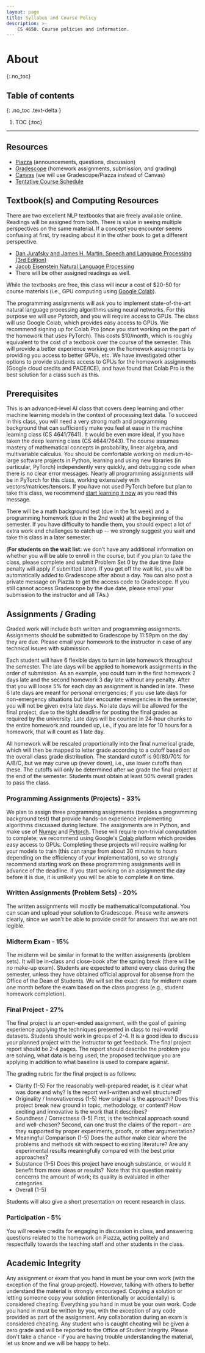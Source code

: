 ```yaml
---
layout: page
title: Syllabus and Course Policy
description: >-
    CS 4650. Course policies and information.
---
```


# About
{:.no_toc}

## Table of contents
{: .no_toc .text-delta }

1. TOC
{:toc}

---
## Resources

- [Piazza](https://piazza.com/gatech/spring2024/cs7650a) (announcements, questions, discussion)
- [Gradescope](https://www.gradescope.com/courses/697909) (homework assignments, submission, and grading)
- [Canvas](https://canvas.gatech.edu/) (we will use Gradescope/Piazza instead of Canvas) 
- [Tentative Course Schedule](https://docs.google.com/spreadsheets/d/1YPCGxG5w7meDsA2ysbG4C5ZFPd89nseoih5SP3wBVjU/edit?usp=sharing)


## Textbook(s) and Computing Resources

There are two excellent NLP textbooks that are freely available online. Readings will be assigned from both. There is value in seeing multiple perspectives on the same material. If a concept you encounter seems confusing at first, try reading about it in the other book to get a different perspective.

- [Dan Jurafsky and James H. Martin. Speech and Language Processing (3rd Edition)](https://web.stanford.edu/~jurafsky/slp3/)
- [Jacob Eisenstein Natural Language Processing](https://github.com/jacobeisenstein/gt-nlp-class/blob/master/notes/eisenstein-nlp-notes.pdf)
- There will be other assigned readings as well.

While the textbooks are free, this class will incur a cost of $20-50 for course materials (i.e., GPU computing using [Google Colab](http://colab.research.google.com/)). 

The programming assignments will ask you to implement state-of-the-art natural language processing algorithms using neural networks. For this purpose we will use Pytorch, and you will require access to GPUs. The class will use Google Colab, which provides easy access to GPUs. We recommend signing up for Colab Pro (once you start working on the part of the homework that uses PyTorch). This costs $10/month, which is roughly equivalent to the cost of a textbook over the course of the semester. This will provide a better experience working on the homework assignments by providing you access to better GPUs, etc. We have investigated other options to provide students access to GPUs for the homework assignments (Google cloud credits and PACE/ICE), and have found that Colab Pro is the best solution for a class such as this.


## Prerequisites

This is an advanced-level AI class that covers deep learning and other machine learning models in the context of processing text data. To succeed in this class, you will need a very strong math and programming background that can sufficiently make you feel at ease in the machine learning class (CS 4641/7641). It would be even more ideal, if you have taken the deep learning class (CS 4644/7643). The course assumes mastery of mathematical concepts in probability, linear algebra, and multivariable calculus. You should be comfortable working on medium-to-large software projects in Python, learning and using new libraries (in particular, PyTorch) independently very quickly, and debugging code when there is no clear error messages. Nearly all programming assignments will be in PyTorch for this class, working extensively with vectors/matrices/tensors. If you have not used PyTorch before but plan to take this class, we recommend [start learning it now](https://cocoxu.github.io/CS4650_spring2023/slides/PyTorch_tutorial.pdf) as you read this message. 

There will be a math background test (due in the 1st week) and a programming homework (due in the 2nd week) at the beginning of the semester. If you have difficulty to handle them, you should expect a lot of extra work and challenges to catch up -- we strongly suggest you wait and take this class in a later semester. 

(**For students on the wait list:** we don’t have any additional information on whether you will be able to enroll in the course, but if you plan to take the class, please complete and submit Problem Set 0 by the due time (late penalty will apply if submitted later). If you get off the wait list, you will be automatically added to Gradescope after about a day. You can also post a private message on Piazza to get the access code to Gradescope. If you still cannot access Gradescope by the due date, please email your submission to the instructor and all TAs.)


## Assignments / Grading

Graded work will include both written and programming assignments. Assignments should be submitted to Gradescope by 11:59pm on the day they are due. Please email your homework to the instructor in case of any technical issues with submission. 

Each student will have 6 flexible days to turn in late homework throughout the semester. The late days will be applied to homework assignments in the order of submission. As an example, you could turn in the first homework 2 days late and the second homework 3 day late without any penalty. After that you will loose 5% for each day an assignment is handed in late. These 6 late days are meant for personal emergencies; if you use late days for non-emergency situations but later encounter emergencies in the semester, you will not be given extra late days. No late days will be allowed for the final project, due to the tight deadline for posting the final grades as required by the university. Late days will be counted in 24-hour chunks to the entire homework and rounded up, i.e., if you are late for 10 hours for a homework, that will count as 1 late day. 

All homework will be rescaled proportionally into the final numerical grade, which will then be mapped to letter grade according to a cutoff based on the overall class grade distribution. The standard cutoff is 90/80/70% for A/B/C, but we may curve up (never down), i.e., use lower cutoffs than these. The cutoffs will only be determined after we grade the final project at the end of the semester. Students must obtain at least 50% overall grades to pass the class. 



### Programming Assignments (Projects) - 33%

We plan to assign three programming assignments (besides a programming background test) that provide hands-on experience implementing algorithms discussed during lecture.  The assignments are in Python, and make use of [Numpy](https://numpy.org/) and [Pytorch](https://pytorch.org/).  These will require non-trivial computation to complete; we recommend using Google's [Colab](http://colab.research.google.com/) platform which provides easy access to GPUs. Completing these projects will require waiting for your models to train (this can range from about 30 minutes to hours depending on the efficiency of your implementation), so we strongly recommend starting work on these programming assignments well in advance of the deadline.  If you start working on an assignment the day before it is due, it is unlikely you will be able to complete it on time.


### Written Assignments (Problem Sets) - 20%

The written assignments will mostly be mathematical/computational.  You can scan and upload your solution to Gradescope. Please write answers clearly, since we won't be able to provide credit for answers that we are not legible.

### Midterm Exam - 15%

The midterm will be similar in format to the written assignments (problem sets). It will be in-class and close-book after the spring break (there will be no make-up exam). Students are expected to attend every class during the semester, unless they have obtained official approval for absense from the Office of the Dean of Students.  We will set the exact date for midterm exam one month before the exam based on the class progress (e.g., student homework completion). 


### Final Project - 27%

The final project is an open-ended assignment, with the goal of gaining experience applying the techniques presented in class to real-world datasets. Students should work in groups of 2-4. It is a good idea to discuss your planned project with the instructor to get feedback. The final project report should be 2-4 pages. The report should describe the problem you are solving, what data is being used, the proposed technique you are applying in addition to what baseline is used to compare against.


The grading rubric for the final project is as follows:

* Clarity (1-5) For the reasonably well-prepared reader, is it clear what was done and why? Is the report well-written and well structured?
* Originality / Innovativeness (1-5) How original is the approach? Does this project break new ground in topic, methodology, or content? How exciting and innovative is the work that it describes?
* Soundness / Correctness (1-5) First, is the technical approach sound and well-chosen? Second, can one trust the claims of the report – are they supported by proper experiments, proofs, or other argumentation?
* Meaningful Comparison (1-5) Does the author make clear where the problems and methods sit with respect to existing literature? Are any experimental results meaningfully compared with the best prior approaches?
* Substance (1-5) Does this project have enough substance, or would it benefit from more ideas or results?  Note that this question mainly concerns the amount of work; its quality is evaluated in other categories.
* Overall (1-5) 


Students will also give a short presentation on recent research in class. 


### Participation - 5%

You will receive credits for engaging in discussion in class, and answering questions related to the homework on Piazza, acting politely and respectfully towards the teaching staff and other students in the class. 


## Academic Integrity

Any assignment or exam that you hand in must be your own work (with the exception of the final group project). However, talking with others to better understand the material is strongly encouraged. Copying a solution or letting someone copy your solution (intentionally or accidentally) is considered cheating. Everything you hand in must be your own work. Code you hand in must be written by you, with the exception of any code provided as part of the assignment. Any collaboration during an exam is considered cheating. Any student who is caught cheating will be given a zero grade and will be reported to the Office of Student Integrity. Please don't take a chance - if you are having trouble understanding the material, let us know and we will be happy to help.
